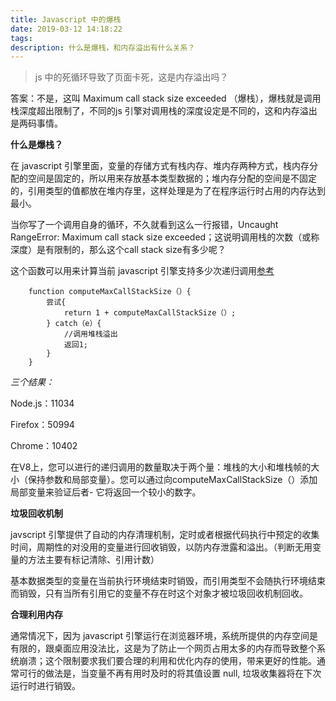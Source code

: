 ```yaml
---
title: Javascript 中的爆栈
date: 2019-03-12 14:18:22
tags: 
description: 什么是爆栈，和内存溢出有什么关系？
---
```


>js 中的死循环导致了页面卡死，这是内存溢出吗？

答案：不是，这叫 Maximum call stack size exceeded （爆栈），爆栈就是调用栈深度超出限制了，不同的js 引擎对调用栈的深度设定是不同的，这和内存溢出是两码事情。

**什么是爆栈？**

在 javascript 引擎里面，变量的存储方式有栈内存、堆内存两种方式，栈内存分配的空间是固定的，所以用来存放基本类型数据的；堆内存分配的空间是不固定的，引用类型的值都放在堆内存里，这样处理是为了在程序运行时占用的内存达到最小。

当你写了一个调用自身的循环，不久就看到这么一行报错，Uncaught RangeError: Maximum call stack size exceeded；这说明调用栈的次数（或称深度）是有限制的，那么这个call stack size有多少呢？

这个函数可以用来计算当前 javascript 引擎支持多少次递归调用[参考](http://2ality.com/2014/04/call-stack-size.html)

~~~javasctipt
    function computeMaxCallStackSize（）{
        尝试{
            return 1 + computeMaxCallStackSize（）;
        } catch（e）{
            //调用堆栈溢出
            返回1;
        }
    }
~~~

*三个结果：*

Node.js：11034

Firefox：50994

Chrome：10402

在V8上，您可以进行的递归调用的数量取决于两个量：堆栈的大小和堆栈帧的大小（保持参数和局部变量）。您可以通过向computeMaxCallStackSize（）添加局部变量来验证后者- 它将返回一个较小的数字。

**垃圾回收机制**

javscript 引擎提供了自动的内存清理机制，定时或者根据代码执行中预定的收集时间，周期性的对没用的变量进行回收销毁，以防内存泄露和溢出。（判断无用变量的方法主要有标记清除、引用计数）

基本数据类型的变量在当前执行环境结束时销毁，而引用类型不会随执行环境结束而销毁，只有当所有引用它的变量不存在时这个对象才被垃圾回收机制回收。

**合理利用内存**

通常情况下，因为 javascript 引擎运行在浏览器环境，系统所提供的内存空间是有限的，跟桌面应用没法比，这是为了防止一个网页占用太多的内存而导致整个系统崩溃；这个限制要求我们要合理的利用和优化内存的使用，带来更好的性能。通常可行的做法是，当变量不再有用时及时的将其值设置 null, 垃圾收集器将在下次运行时进行销毁。

